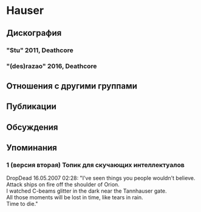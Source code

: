 # Hauser



## Дискография

### "Stu" 2011, Deathcore



### "(des)razao" 2016, Deathcore




## Отношения с другими группами


## Публикации


## Обсуждения


## Упоминания

### 1 (версия вторая) Топик для скучающих интеллектуалов

DropDead 16.05.2007 02:28:
"I've seen things you people wouldn't believe.<BR>        Attack ships on fire off the shoulder of Orion.<BR>        I watched C-beams glitter in the dark near the Tannhauser gate.<BR>        All those moments will be lost in time, like tears in rain.<BR>        Time to die."<BR>

